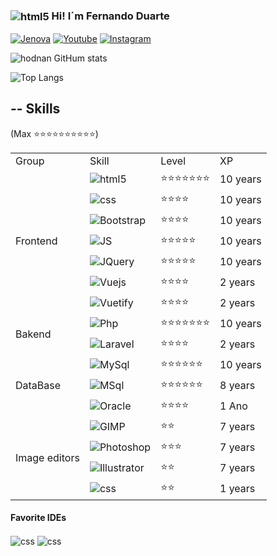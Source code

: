 ### <img align="center" alt="html5" src="https://img.icons8.com/fluency/25/null/brazil.png" /> Hi! I´m Fernando Duarte

[![Jenova](https://img.shields.io/website?label=jenova.com.br&style=for-the-badge&url=https://jenova.app)](https://jenova.app)
[![Youtube](https://img.shields.io/badge/YouTube-FF0000?style=for-the-badge&logo=youtube&logoColor=white)](https://www.youtube.com/@jenovasolucoes3694)
[![Instagram](https://img.shields.io/badge/Instagram-E4405F?style=for-the-badge&logo=instagram&logoColor=white)](https://www.instagram.com/jenovasolucoes/)

![hodnan GitHum stats](https://github-readme-stats.vercel.app/api?username=hodnan&show_icons=true&theme=)

![Top Langs](https://github-readme-stats.vercel.app/api/top-langs/?username=hodnan&show_icons=true&hide=hack&)

## -- Skills
(Max ⭐⭐⭐⭐⭐⭐⭐⭐⭐⭐)


<table>
    <tr>
        <td>Group</td>
        <td>Skill</td>
        <td>Level</td>
        <td>XP</td>
    </tr>
    <tr>
        <td rowspan="7">Frontend</td>
        <td>
            <img align="center" alt="html5"
                src="https://img.shields.io/badge/HTML-323330?style=for-the-badge&logo=html5&logoColor=E34F26" />
            </tb>
        <td>⭐⭐⭐⭐⭐⭐⭐</td>
        <td>10 years</td>
    </tr>
    <tr>
        <td>
            <img align="center" alt="css"
                src="https://img.shields.io/badge/CSS-323330?&style=for-the-badge&logo=css3&logoColor=1572B6" />
        <td>
            ⭐⭐⭐⭐
        </td>
        <td>10 years</td>
    </tr>
    <tr>
        <td>
            <img align="center" alt="Bootstrap"
                src="https://img.shields.io/badge/Bootstrap-7952B3?style=for-the-badge&logo=Bootstrap&logoColor=FFFFFF" />
        <td>
            ⭐⭐⭐⭐
        </td>
        <td>10 years</td>
    </tr>
    <tr>
        <td>
            <img align="center" alt="JS"
                src="https://img.shields.io/badge/JavaScript-323330?style=for-the-badge&logo=javascript&logoColor=F7DF1E" />
            </tb>
        <td>⭐⭐⭐⭐⭐</td>
        <td>10 years</td>
    </tr>
    <tr>
        <td>
            <img align="center" alt="JQuery"
                src="https://img.shields.io/badge/jQuery-323330?style=for-the-badge&logo=jQuery&logoColor=0769AD" />
            </tb>
        <td>⭐⭐⭐⭐⭐</td>
        <td>10 years</td>
    </tr>
    <tr>
        <td>
            <img align="center" alt="Vuejs"
                src="https://img.shields.io/badge/Vue.js-323330?style=for-the-badge&logo=vue.js&logoColor=4FC08D" />
        <td>⭐⭐⭐⭐</td>
        <td>2 years</td>
    </tr>
    <tr>
        <td>
            <img align="center" alt="Vuetify"
                src="https://img.shields.io/badge/Vuetify-1867C0?style=for-the-badge&logo=Vuetify" />
        <td>⭐⭐⭐⭐</td>
        <td>2 years</td>
    </tr>
    <tr>
        <td rowspan="3">Bakend</td>
        <td>
            <img align="center" alt="Php"
                src="https://img.shields.io/badge/PHP-777BB4?style=for-the-badge&logo=php&logoColor=white" />
        <td>
            ⭐⭐⭐⭐⭐⭐⭐
        </td>
        <td>10 years</td>
    </tr>
    <tr>
        <td>
            <img align="center" alt="Laravel"
                src="https://img.shields.io/badge/Laravel-FF2D20?style=for-the-badge&logo=laravel&logoColor=white" />
        <td>
            ⭐⭐⭐⭐
        </td>
        <td>2 years</td>
    </tr>
    <tr>
    </tr>
    <tr>
        <td rowspan="3">DataBase</td>
        <td>
            <img align="center" alt="MySql"
                src="https://img.shields.io/badge/MySQL-EEEEEE?style=for-the-badge&logo=mysql&logoColor=4479A1" />
        <td>
            ⭐⭐⭐⭐⭐⭐
        </td>
        <td>10 years</td>
    </tr>
    <tr>
        <td>
            <img align="center" alt="MSql"
                src="https://img.shields.io/badge/MSQL%20Server-FFFFFF?style=for-the-badge&logo=microsoft%20sql%20server&logoColor=F80000" />
        <td>
            ⭐⭐⭐⭐⭐⭐
        </td>
        <td>8 years</td>
    </tr>
    <tr>
        <td>
            <img align="center" alt="Oracle"
                src="https://img.shields.io/badge/Oracle-FFFFFF?style=for-the-badge&logo=Oracle&logoColor=F80000" />
        <td>
            ⭐⭐⭐⭐
        </td>
        <td>1 Ano</td>
    </tr>
    <tr>
        <td rowspan="4">Image editors</td>
        <td>
            <img align="center" alt="GIMP"
                src="https://img.shields.io/badge/Gimp-FFFFFF?style=for-the-badge&logo=GIMP&logoColor=5C5543" />
        <td>
            ⭐⭐
        </td>
        <td>7 years</td>
    </tr>
    <tr>
        <td>
            <img align="center" alt="Photoshop"
                src="https://img.shields.io/badge/Photoshop-323330?style=for-the-badge&logo=AdobePhotoshop&logoColor=31A8FF" />
        <td>
            ⭐⭐⭐
        </td>
        <td>7 years</td>
    </tr>
    <tr>
        <td>
            <img align="center" alt="Illustrator"
                src="https://img.shields.io/badge/Illustrator-323330?style=for-the-badge&logo=Adobe Illustrator&logoColor=FF9A00" />
        <td>
            ⭐⭐
        </td>
        <td>7 years</td>
    </tr>
    <tr>
        <td>
            <img align="center" alt="css"
                src="https://img.shields.io/badge/Inkscape-FFFFFF?style=for-the-badge&logo=Inkscape&logoColor=323330" />
        <td>
            ⭐⭐
        </td>
        <td>1 years</td>
    </tr>
</table>

#### Favorite IDEs
<img align="center" alt="css"
    src="https://img.shields.io/badge/Notepad++-90E59A.svg?style=for-the-badge&logo=notepad%2B%2B&logoColor=black" />
<img align="center" alt="css"
    src="https://img.shields.io/badge/Visual_Studio_Code-0078D4?style=for-the-badge&logo=visual%20studio%20code&logoColor=white" />
